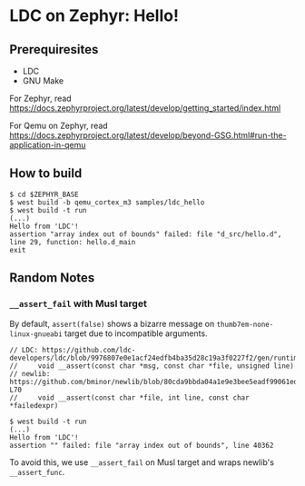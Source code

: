 # LDC on Zephyr: Hello!

## Prerequiresites

- LDC
- GNU Make

For Zephyr, read https://docs.zephyrproject.org/latest/develop/getting_started/index.html

For Qemu on Zephyr, read https://docs.zephyrproject.org/latest/develop/beyond-GSG.html#run-the-application-in-qemu

## How to build

```console
$ cd $ZEPHYR_BASE
$ west build -b qemu_cortex_m3 samples/ldc_hello
$ west build -t run
(...)
Hello from 'LDC'!
assertion "array index out of bounds" failed: file "d_src/hello.d", line 29, function: hello.d_main
exit
```

## Random Notes

### `__assert_fail` with Musl target

By default, `assert(false)` shows a bizarre message on `thumb7em-none-linux-gnueabi` target due to incompatible arguments.

```
// LDC: https://github.com/ldc-developers/ldc/blob/9976807e0e1acf24edfb4ba35d28c19a3f0227f2/gen/runtime.cpp#L367
//     void __assert(const char *msg, const char *file, unsigned line)
// newlib: https://github.com/bminor/newlib/blob/80cda9bbda04a1e9e3bee5eadf99061ed69ca5fb/newlib/libc/stdlib/assert.c#L68-L70
//     void __assert(const char *file, int line, const char *failedexpr)
```

```console
$ west build -t run
(...)
Hello from 'LDC'!
assertion "" failed: file "array index out of bounds", line 40362
```

To avoid this, we use `__assert_fail` on Musl target and wraps newlib's `__assert_func`.
